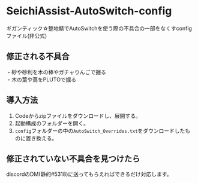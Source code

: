 # SeichiAssist-AutoSwitch-config
ギガンティック☆整地鯖でAutoSwitchを使う際の不具合の一部をなくすconfigファイル(非公式)

## 修正される不具合
・砂や砂利を木の棒やガチャりんごで掘る  
・木の葉や蔦をPLUTOで掘る

## 導入方法
1. Codeからzipファイルをダウンロードし、展開する。
2. 起動構成のフォルダーを開く。
3. `config`フォルダーの中の`AutoSwitch_Overrides.txt`をダウンロードしたものに置き換える。

## 修正されていない不具合を見つけたら
discordのDM(静的#5318)に送ってもらえればできるだけ対応します。
